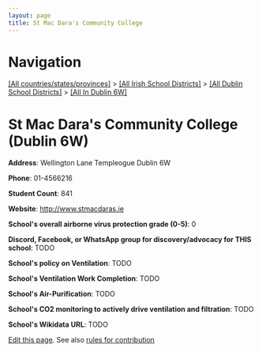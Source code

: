 ```yaml
---
layout: page
title: St Mac Dara's Community College
---
```

# Navigation

[[All countries/states/provinces]](../../../..) > [[All Irish School Districts]](../../..) > [[All Dublin School Districts]](../..) > [[All In Dublin 6W]](..)

# St Mac Dara's Community College (Dublin 6W)

**Address**: Wellington Lane Templeogue Dublin 6W

**Phone**: 01-4566216

**Student Count**: 841

**Website**: <http://www.stmacdaras.ie>

**School's overall airborne virus protection grade (0-5)**: 0

**Discord, Facebook, or WhatsApp group for discovery/advocacy for THIS school**: TODO

**School's policy on Ventilation**: TODO

**School's Ventilation Work Completion**: TODO

**School's Air-Purification**: TODO

**School's CO2 monitoring to actively drive ventilation and filtration**: TODO

**School's Wikidata URL**: TODO


[Edit this page](https://github.com/ventilate-schools/Ireland/edit/main/./Dublin_6W/St_Mac_Dara's_Community_College.md). See also [rules for contribution](../../../contribution-rules/)